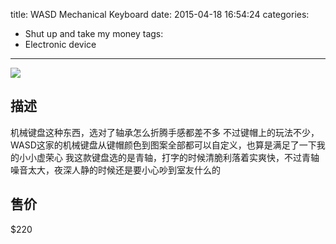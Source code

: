 title: WASD Mechanical Keyboard
date: 2015-04-18 16:54:24
categories:
- Shut up and take my money
tags:
- Electronic device
---
![](https://raw.githubusercontent.com/SteveLeeLX/Blog/master/source/images/keyboard.jpg)
## 描述
机械键盘这种东西，选对了轴承怎么折腾手感都差不多<!-- more -->
不过键帽上的玩法不少，WASD这家的机械键盘从键帽颜色到图案全部都可以自定义，也算是满足了一下我的小小虚荣心
我这款键盘选的是青轴，打字的时候清脆利落着实爽快，不过青轴噪音太大，夜深人静的时候还是要小心吵到室友什么的

## 售价
$220
